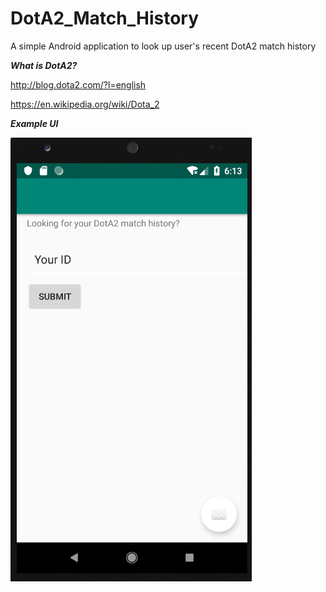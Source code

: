 # DotA2_Match_History

A simple Android application to look up user's recent DotA2 match history

***What is DotA2?***

http://blog.dota2.com/?l=english

https://en.wikipedia.org/wiki/Dota_2

***Example UI***

![Screenshot](Screenshot1.png)

